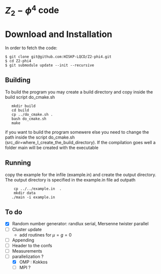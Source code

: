 # $Z_2-\phi^4$ code 

# Download and Installation

In order to fetch the code:
```
$ git clone git@github.com:HISKP-LQCD/Z2-phi4.git
$ cd Z2-phi4
$ git submodule update --init --recursive
``` 
## Building

To build the program you may create a build directory and copy inside the build script do_cmake.sh

```
   mkdir build
   cd build
   cp ../do_cmake.sh .
   bash do_cmake.sh
   make
```
if you want to build the program somewere else you need to change the path inside the script do_cmake.sh (src_dir=where_I_create_the_build_directory).
If the compilation goes well a folder main will be created with the executable

## Running 

copy the example for the infile (example.in) and create the output directory. The output directory is specified in the example.in file ad  outpath
```
    cp ../../example.in  .
    mkdir data
   ./main -i example.in
```

## To do
 - [x] Random number generator: randlux serial, Mersenne twister parallel
 - [ ] Cluster update
   - add routines for $\mu=g=0$
 - [ ] Appending
 - [ ] Header to the confs
 - [ ] Measurements
 - [ ] parallelization ?
   - [x] OMP : Kokkos 
   - [ ] MPI ?
